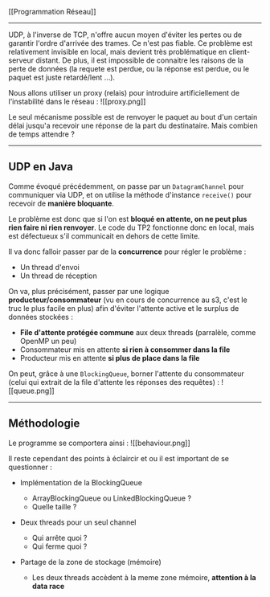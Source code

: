 [[Programmation Réseau]]
****

UDP, à l'inverse de TCP, n'offre aucun moyen d'éviter les pertes ou de garantir l'ordre d'arrivée des trames. Ce n'est pas fiable. 
Ce problème est relativement invisible en local, mais devient très problématique en client-serveur distant. De plus, il est impossible de connaitre les raisons de la perte de données (la requete est perdue, ou la réponse est perdue, ou le paquet est juste retardé/lent …). 

Nous allons utiliser un proxy (relais) pour introduire artificiellement de l'instabilité dans le réseau :
![[proxy.png]]

Le seul mécanisme possible est de renvoyer le paquet au bout d'un certain délai jusqu'a recevoir une réponse de la part du destinataire. Mais combien de temps attendre ?

****
## UDP en Java

Comme évoqué précédemment, on passe par un `DatagramChannel` pour communiquer via UDP, et on utilise la méthode d'instance `receive()` pour recevoir de **manière bloquante**. 

Le problème est donc que si l'on est **bloqué en attente, on ne peut plus rien faire ni rien renvoyer**. Le code du TP2 fonctionne donc en local, mais est défectueux s'il communicait en dehors de cette limite. 

Il va donc falloir passer par de la **concurrence** pour régler le problème : 
- Un thread d'envoi  
- Un thread de réception

On va, plus précisément, passer par une logique **producteur/consommateur** (vu en cours de concurrence au s3, c'est le truc le plus facile en plus) afin d'éviter l'attente active et le surplus de données stockées : 
- **File d'attente protégée commune** aux deux threads (parralèle, comme OpenMP un peu)
- Consommateur mis en attente **si rien à consommer dans la file** 
- Producteur mis en attente **si plus de place dans la file**


On peut, grâce à une `BlockingQueue`, borner l'attente du consommateur (celui qui extrait de la file d'attente les réponses des requêtes) :
![[queue.png]]

****
## Méthodologie

Le programme se comportera ainsi :
![[behaviour.png]]


Il reste cependant des points à éclaircir et ou il est important de se questionner : 
- Implémentation de la BlockingQueue 
    - ArrayBlockingQueue ou LinkedBlockingQueue ? 
    - Quelle taille ? 
        
- Deux threads pour un seul channel 
    - Qui arrête quoi ? 
    - Qui ferme quoi ? 
        
- Partage de la zone de stockage (mémoire) 
    - Les deux threads accèdent à la meme zone mémoire, **attention à la data race**

